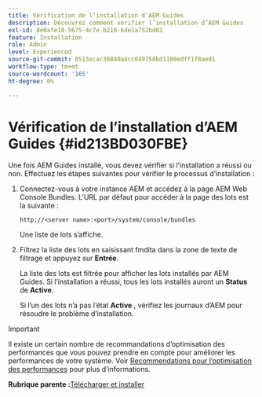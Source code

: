 ```yaml
---
title: Vérification de l’installation d’AEM Guides
description: Découvrez comment vérifier l’installation d’AEM Guides
exl-id: 8e0afe18-5675-4c7e-b216-6de1a752bd01
feature: Installation
role: Admin
level: Experienced
source-git-commit: 0513ecac38840a4cc649758bd1180edff1f8aed1
workflow-type: tm+mt
source-wordcount: '165'
ht-degree: 0%

---
```


# Vérification de l’installation d’AEM Guides {#id213BD030FBE}

Une fois AEM Guides installé, vous devez vérifier si l’installation a réussi ou non. Effectuez les étapes suivantes pour vérifier le processus d’installation :

1. Connectez-vous à votre instance AEM et accédez à la page AEM Web Console Bundles. L’URL par défaut pour accéder à la page des lots est la suivante :

   ```http
   http://<server name>:<port>/system/console/bundles
   ```

   Une liste de lots s’affiche.

1. Filtrez la liste des lots en saisissant fmdita dans la zone de texte de filtrage et appuyez sur **Entrée**.

   La liste des lots est filtrée pour afficher les lots installés par AEM Guides. Si l’installation a réussi, tous les lots installés auront un **Status** de **Active**.

   Si l’un des lots n’a pas l’état **Active** , vérifiez les journaux d’AEM pour résoudre le problème d’installation.


>[!IMPORTANT]
>
> Il existe un certain nombre de recommandations d’optimisation des performances que vous pouvez prendre en compte pour améliorer les performances de votre système. Voir [Recommendations pour l’optimisation des performances](download-install-recommend-perf-optimiz.md#) pour plus d’informations.

**Rubrique parente :**&#x200B;[ Télécharger et installer](download-install.md)
